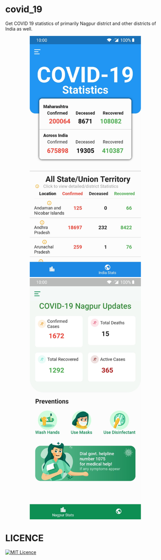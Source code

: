 # covid_19

Get COVID 19 statistics of primarily Nagpur district and other districts of India as well.



<p align="center">
  <img src="https://github.com/neilmehta31/covid19_app/blob/master/Screenshot_20200705-182449-min.jpg" width="350" title="hover text">
  <img src="https://github.com/neilmehta31/covid19_app/blob/master/Screenshot_20200705-182443-min.jpg" width="350" alt="accessibility text">
</p>

















# LICENCE
[![MIT Licence](https://badges.frapsoft.com/os/mit/mit.svg?v=103)](https://github.com/neilmehta31/covid19_app_flutter/blob/master/LICENSE.md)


